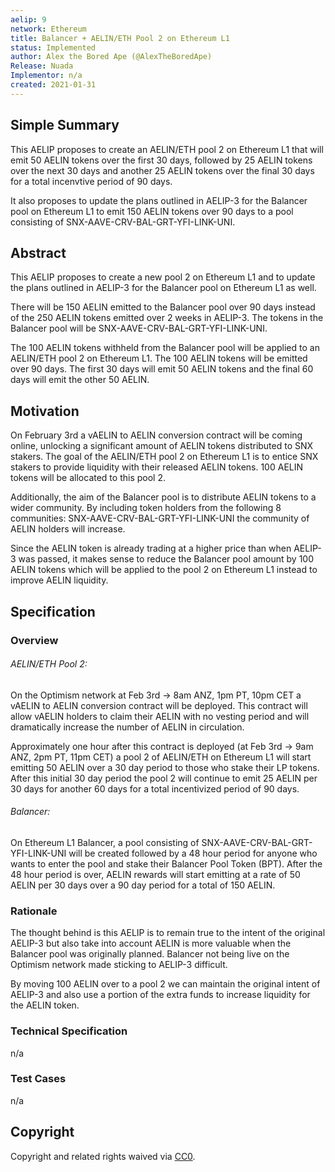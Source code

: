 ```yaml
---
aelip: 9
network: Ethereum
title: Balancer + AELIN/ETH Pool 2 on Ethereum L1
status: Implemented
author: Alex the Bored Ape (@AlexTheBoredApe)
Release: Nuada
Implementor: n/a
created: 2021-01-31
---
```


## Simple Summary

<!--"If you can't explain it simply, you don't understand it well enough." Simply describe the outcome the proposed changes intends to achieve. This should be non-technical and accessible to a casual community member.-->

This AELIP proposes to create an AELIN/ETH pool 2 on Ethereum L1 that will emit 50 AELIN tokens over the first 30 days, followed by 25 AELIN tokens over the next 30 days and another 25 AELIN tokens over the final 30 days for a total incenvtive period of 90 days.

It also proposes to update the plans outlined in AELIP-3 for the Balancer pool on Ethereum L1 to emit 150 AELIN tokens over 90 days to a pool consisting of SNX-AAVE-CRV-BAL-GRT-YFI-LINK-UNI.

## Abstract

<!--A short (~200 word) description of the proposed change, the abstract should clearly describe the proposed change. This is what *will* be done if the AELIP is implemented, not *why* it should be done or *how* it will be done. If the AELIP proposes deploying a new contract, write, "we propose to deploy a new contract that will do x".-->

This AELIP proposes to create a new pool 2 on Ethereum L1 and to update the plans outlined in AELIP-3 for the Balancer pool on Ethereum L1 as well.

There will be 150 AELIN emitted to the Balancer pool over 90 days instead of the 250 AELIN tokens emitted over 2 weeks in AELIP-3. The tokens in the Balancer pool will be SNX-AAVE-CRV-BAL-GRT-YFI-LINK-UNI.

The 100 AELIN tokens withheld from the Balancer pool will be applied to an AELIN/ETH pool 2 on Ethereum L1. The 100 AELIN tokens will be emitted over 90 days. The first 30 days will emit 50 AELIN tokens and the final 60 days will emit the other 50 AELIN.

## Motivation

<!--This is the problem statement. This is the *why* of the AELIP. It should clearly explain *why* the current state of the protocol is inadequate.  It is critical that you explain *why* the change is needed, if the AELIP proposes changing how something is calculated, you must address *why* the current calculation is inaccurate or wrong. This is not the place to describe how the AELIP will address the issue!-->

On February 3rd a vAELIN to AELIN conversion contract will be coming online, unlocking a significant amount of AELIN tokens distributed to SNX stakers. The goal of the AELIN/ETH pool 2 on Ethereum L1 is to entice SNX stakers to provide liquidity with their released AELIN tokens. 100 AELIN tokens will be allocated to this pool 2.

Additionally, the aim of the Balancer pool is to distribute AELIN tokens to a wider community. By including token holders from the following 8 communities: SNX-AAVE-CRV-BAL-GRT-YFI-LINK-UNI the community of AELIN holders will increase.

Since the AELIN token is already trading at a higher price than when AELIP-3 was passed, it makes sense to reduce the Balancer pool amount by 100 AELIN tokens which will be applied to the pool 2 on Ethereum L1 instead to improve AELIN liquidity.

## Specification

<!--The specification should describe the syntax and semantics of any new feature, there are five sections
1. Overview
2. Rationale
3. Technical Specification
4. Test Cases
5. Configurable Values
-->

### Overview

<!--This is a high-level overview of *how* the AELIP will solve the problem. The overview should clearly describe how the new feature will be implemented.-->

###### AELIN/ETH Pool 2:

On the Optimism network at Feb 3rd → 8am ANZ, 1pm PT, 10pm CET a vAELIN to AELIN conversion contract will be deployed. This contract will allow vAELIN holders to claim their AELIN with no vesting period and will dramatically increase the number of AELIN in circulation.

Approximately one hour after this contract is deployed (at Feb 3rd → 9am ANZ, 2pm PT, 11pm CET) a pool 2 of AELIN/ETH on Ethereum L1 will start emitting 50 AELIN over a 30 day period to those who stake their LP tokens. After this initial 30 day period the pool 2 will continue to emit 25 AELIN per 30 days for another 60 days for a total incentivized period of 90 days.

###### Balancer:

On Ethereum L1 Balancer, a pool consisting of SNX-AAVE-CRV-BAL-GRT-YFI-LINK-UNI will be created followed by a 48 hour period for anyone who wants to enter the pool and stake their Balancer Pool Token (BPT). After the 48 hour period is over, AELIN rewards will start emitting at a rate of 50 AELIN per 30 days over a 90 day period for a total of 150 AELIN.

### Rationale

<!--This is where you explain the reasoning behind how you propose to solve the problem. Why did you propose to implement the change in this way, what were the considerations and trade-offs. The rationale fleshes out what motivated the design and why particular design decisions were made. It should describe alternate designs that were considered and related work. The rationale may also provide evidence of consensus within the community, and should discuss important objections or concerns raised during discussion.-->

The thought behind is this AELIP is to remain true to the intent of the original AELIP-3 but also take into account AELIN is more valuable when the Balancer pool was originally planned. Balancer not being live on the Optimism network made sticking to AELIP-3 difficult.

By moving 100 AELIN over to a pool 2 we can maintain the original intent of AELIP-3 and also use a portion of the extra funds to increase liquidity for the AELIN token.

### Technical Specification

<!--The technical specification should outline the public API of the changes proposed. That is, changes to any of the interfaces Aelin currently exposes or the creations of new ones.-->

n/a

### Test Cases

<!--Test cases for an implementation are mandatory for AELIPs but can be included with the implementation..-->

n/a

## Copyright

Copyright and related rights waived via [CC0](https://creativecommons.org/publicdomain/zero/1.0/).
